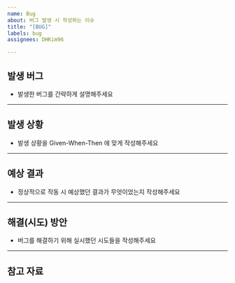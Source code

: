 ```yaml
---
name: Bug
about: 버그 발생 시 작성하는 이슈
title: "[BUG]"
labels: bug
assignees: DHKim96

---
```


## 발생 버그
 - 발생한 버그를 간략하게 설명해주세요

***
## 발생 상황
 - 발생 상황을 Given-When-Then 에 맞게 작성해주세요

***
## 예상 결과
 - 정상적으로 작동 시 예상했던 결과가 무엇이었는지 작성해주세요

***
## 해결(시도) 방안
 - 버그를 해결하기 위해 실시했던 시도들을 작성해주세요

***
## 참고 자료
